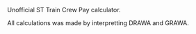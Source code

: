 Unofficial ST Train Crew Pay calculator.

All calculations was made by interpretting DRAWA and GRAWA.
